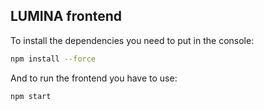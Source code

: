 ## LUMINA frontend

To install the dependencies you need to put in the console: 

```bash
npm install --force
```

And to run the frontend you have to use:

```bash
npm start
```
